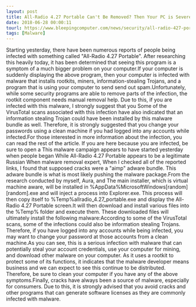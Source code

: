 ```yaml
---
layout: post
title: All-Radio 4.27 Portable Can't Be Removed? Then Your PC is Severely Infected
date: 2018-06-28 00:00:11
tourl: https://www.bleepingcomputer.com/news/security/all-radio-427-portable-cant-be-removed-then-your-pc-is-severely-infected/
tags: [Malware]
---
```

Starting yesterday, there have been numerous reports of people being infected with something called "All-Radio 4.27 Portable". After researching this heavily today, it has been determined that seeing this program is a symptom of a much bigger problem on your computer.If your computer is suddenly displaying the above program, then your computer is infected with malware that installs rootkits, miners, information-stealing Trojans, and a program that is using your computer to send send out spam.Unfortunately, while some security programs are able to remove parts of the infection, the rootkit component needs manual removal help. Due to this, if you are infected with this malware, I strongly suggest that you Some of the VirusTotal scans associated with this infection have also indicated that an information stealing Trojan could have been installed by this malware bundle as well. Therefore, it is strongly suggested that you change your passwords using a clean machine if you had logged into any accounts while infected.For those interested in more information about the infection, you can read the rest of the article. If you are here because you are infected, be sure to open a This malware campaign appears to have started yesterday when people began While All-Radio 4.27 Portable appears to be a legitimate Russian When malware removal expert, When I checked all of the reported links, I found that supposed cracks were a "aimp" adware bundle. This adware bundle is what is most likely pushing the malware package.From the research conducted by myself, Aura, and The main installer, which is virtual machine aware, will be installed in %AppData%MicrosoftWindows[random][random].exe and will inject a process into Explorer.exe. This process will then copy itself to %Temp%allradio_4.27_portable.exe and display the All-Radio 4.27 Portable screen.It will then download and install various files into the %Temp% folder and execute them. These downloaded files will ultimately install the following malware:According to some of the VirusTotal scans, some of the infections could also be information stealing Trojans. Therefore, if you have logged into any accounts while being infected, you may want to change your password at those accounts from a clean machine.As you can see, this is a serious infection with malware that can potentially steal your account credentials, use your computer for mining, and download other malware on your computer. As it uses a rootkit to protect some of its functions, it indicates that the malware developer means business and we can expect to see this continue to be distributed. Therefore, be sure to clean your computer if you have any of the above symptoms.Finally, cracks have always been a source of malware, especially for consumers. Due to this, it is strongly advised that you avoid cracks and other programs that can generate software licenses as they are commonly infected with malware. 
